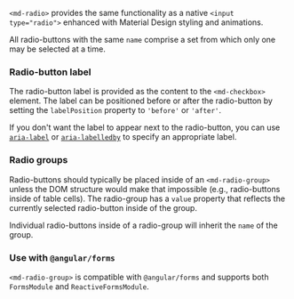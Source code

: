 `<md-radio>` provides the same functionality as a native `<input type="radio">` enhanced with
Material Design styling and animations.  
 
<!-- example(radio-overview) -->
 
All radio-buttons with the same `name` comprise a set from which only one may be selected at a time.
  
### Radio-button label
The radio-button label is provided as the content to the `<md-checkbox>` element. The label can be 
positioned before or after the radio-button by setting the `labelPosition` property to `'before'` 
or `'after'`.

If you don't want the label to appear next to the radio-button, you can use 
[`aria-label`](https://www.w3.org/TR/wai-aria/states_and_properties#aria-label) or 
[`aria-labelledby`](https://www.w3.org/TR/wai-aria/states_and_properties#aria-labelledby) to 
specify an appropriate label.


### Radio groups
Radio-buttons should typically be placed inside of an `<md-radio-group>` unless the DOM structure
would make that impossible (e.g., radio-buttons inside of table cells). The radio-group has a
`value` property that reflects the currently selected radio-button inside of the group.

Individual radio-buttons inside of a radio-group will inherit the `name` of the group.


### Use with `@angular/forms`
`<md-radio-group>` is compatible with `@angular/forms` and supports both `FormsModule` 
and `ReactiveFormsModule`.
